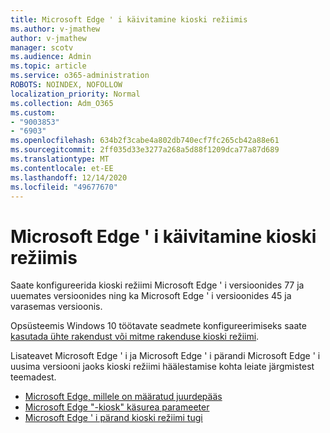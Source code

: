 ```yaml
---
title: Microsoft Edge ' i käivitamine kioski režiimis
ms.author: v-jmathew
author: v-jmathew
manager: scotv
ms.audience: Admin
ms.topic: article
ms.service: o365-administration
ROBOTS: NOINDEX, NOFOLLOW
localization_priority: Normal
ms.collection: Adm_O365
ms.custom:
- "9003853"
- "6903"
ms.openlocfilehash: 634b2f3cabe4a802db740ecf7fc265cb42a88e61
ms.sourcegitcommit: 2ff035d33e3277a268a5d88f1209dca77a87d689
ms.translationtype: MT
ms.contentlocale: et-EE
ms.lasthandoff: 12/14/2020
ms.locfileid: "49677670"
---
```

# <a name="run-microsoft-edge-in-kiosk-mode"></a>Microsoft Edge ' i käivitamine kioski režiimis

Saate konfigureerida kioski režiimi Microsoft Edge ' i versioonides 77 ja uuemates versioonides ning ka Microsoft Edge ' i versioonides 45 ja varasemas versioonis.

Opsüsteemis Windows 10 töötavate seadmete konfigureerimiseks saate [kasutada ühte rakendust või mitme rakenduse kioski režiimi](https://go.microsoft.com/fwlink/?linkid=2133659).

Lisateavet Microsoft Edge ' i ja Microsoft Edge ' i pärandi Microsoft Edge ' i uusima versiooni jaoks kioski režiimi häälestamise kohta leiate järgmistest teemadest.

- [Microsoft Edge, millele on määratud juurdepääs](https://go.microsoft.com/fwlink/?linkid=2133494)
- [Microsoft Edge "-kiosk" käsurea parameeter](https://go.microsoft.com/fwlink/?linkid=2133724)
- [Microsoft Edge ' i pärand kioski režiimi tugi](https://go.microsoft.com/fwlink/?linkid=2133725)
